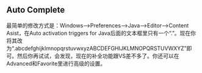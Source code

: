 
## Auto Complete

最简单的修改方式是：Windows——>Preferences——>Java-->Editor-->Content Asist，在Auto activation triggers for Java后面的文本框里只有一个“.”。现在你将其改为“.abcdefghijklmnopqrstuvwxyzABCDEFGHIJKLMNOPQRSTUVWXYZ”即可。然后你再试试，会发现，现在的补全功能跟VS差不多了。你还可以在Advanced和Favorite里进行高级的设置。